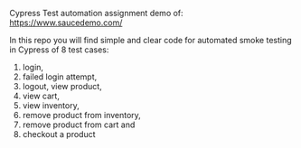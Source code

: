 Cypress Test automation assignment demo of: https://www.saucedemo.com/ 

In this repo you will find simple and clear code for automated smoke testing in Cypress of 8 test cases: 
1. login, 
2. failed login attempt, 
3. logout, view product, 
4. view cart, 
5. view inventory, 
6. remove product from inventory, 
7. remove product from cart and 
8. checkout a product
